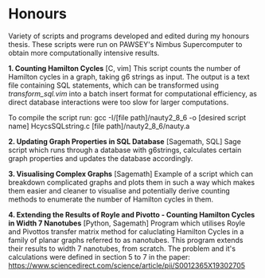 # Honours
Variety of scripts and programs developed and edited during my honours thesis. These scripts were run on PAWSEY's Nimbus Supercomputer to obtain more computationally intensive results.

**1. Counting Hamilton Cycles** [C, vim]
This script counts the number of Hamilton cycles in a graph, taking g6 strings as input. 
The output is a text file containing SQL statements, which can be transformed using 
_transform_sql.vim_ into a batch insert format for computational efficiency, as direct 
database interactions were too slow for larger computations.

To compile the script run: 
gcc -I/[file path]/nauty2_8_6 -o [desired script name] HcycsSQLstring.c [file path]/nauty2_8_6/nauty.a


**2. Updating Graph Properties in SQL Database** [Sagemath, SQL]
Sage script which runs through a database with g6strings, calculates certain graph properties 
and updates the database accordingly.


**3. Visualising Complex Graphs** [Sagemath]
Example of a script which can breakdown complicated graphs and plots them in such a way
which makes them easier and cleaner to visualise and potentially derive counting methods
to enumerate the number of Hamilton cycles in them.


**4. Extending the Results of Royle and Pivotto - Counting Hamilton Cycles in Width 7 Nanotubes** [Python, Sagemath]
Program which utilises Royle and Pivottos transfer matrix method for caluclating Hamilton Cycles
in a family of planar graphs referred to as nanotubes. This program extends their results to width 7 nanotubes, from scratch. The problem and it's calculations were defined in section 5 to 7 in the paper: https://www.sciencedirect.com/science/article/pii/S0012365X19302705

